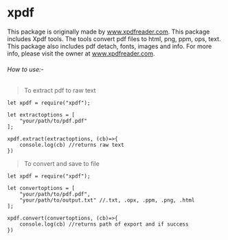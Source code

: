 # xpdf
This package is originally made by www.xpdfreader.com. This package includes Xpdf tools. The tools convert pdf files to html, png, ppm, ops, text. This package also includes pdf detach, fonts, images and info. For more info, please visit the owner at www.xpdfreader.com.

###### How to use:-


> To extract pdf to raw text
```
let xpdf = require("xpdf");

let extractoptions = [
    "your/path/to/pdf.pdf"
];

xpdf.extract(extractoptions, (cb)=>{
    console.log(cb) //returns raw text
})
```

> To convert and save to file
```
let xpdf = require("xpdf");

let convertoptions = [
    "your/path/to/pdf.pdf",
    "your/path/to/output.txt" //.txt, .opx, .ppm, .png, .html
];

xpdf.convert(convertoptions, (cb)=>{
    console.log(cb) //returns path of export and if success
})
```
